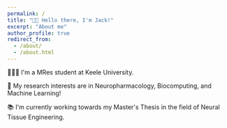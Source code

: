 ```yaml
---
permalink: /
title: "👋🏼 Hello there, I'm Jack!"
excerpt: "About me"
author_profile: true
redirect_from: 
  - /about/
  - /about.html
---
```


👨🏻‍💻 I'm a MRes student at Keele University.

🔬 My research interests are in Neuropharmacology, Biocomputing, and Machine Learning!

📚 I'm currently working towards my Master's Thesis in the field of Neural Tissue Engineering.